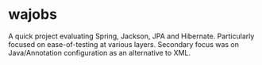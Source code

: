wajobs
======

A quick project evaluating Spring, Jackson, JPA and Hibernate. Particularly focused on ease-of-testing at various layers. Secondary focus was on Java/Annotation configuration as an alternative to XML.

